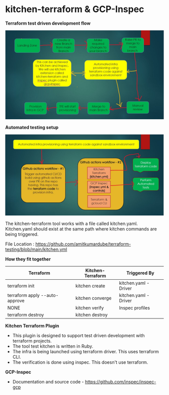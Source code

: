 # kitchen-terraform & GCP-Inspec

**Terraform test driven development flow**

![alt Terraform Testing](./Terraform_test_driven_development.jpg)

**Automated testing setup**

![alt Terraform Testing](./automated_test_flow.jpg)


The kitchen-terraform tool works with a file called kitchen.yaml. Kitchen.yaml should exist at the same path where kitchen commands are being triggered.

File Location : https://github.com/amitkumardube/terraform-testing/blob/main/kitchen.yml

**How they fit together**

|Terraform | Kitchen-Terraform | Triggered By| 
|--- | --- | --- |
|terraform init | kitchen create |  kitchen.yaml - Driver|
|terraform apply --auto-approve|kitchen converge| kitchen.yaml - Driver
|NONE|kitchen verify|Inspec profiles| kitchen.yaml Verifier
|terraform destroy|kitchen destroy|

**Kitchen Terraform Plugin**

- This plugin is designed to support test driven development with terraform projects.
- The tool test kitchen is written in Ruby.
- The infra is being launched using terraform driver. This uses terraform CLI.
- The verification is done using inspec. This doesn't use terraform.

**GCP-Inspec**
- Documentation and source code - https://github.com/inspec/inspec-gcp
